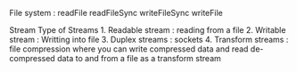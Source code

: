 File system : 
    readFile
    readFileSync
    writeFileSync
    writeFile


Stream 
    Type of Streams
    1. Readable stream : reading from a file
    2. Writable stream : Writting into file
    3. Duplex streams : sockets
    4. Transform streams : file compression where you can write compressed data and read de-compressed data to and from a file as a transform stream
